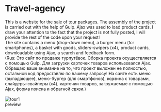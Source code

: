 # Travel-agency
This is a website for the sale of tour packages. The assembly of the project is carried out with the help of Gulp. Ajax was used to load product cards. I draw your attention to the fact that the project is not fully posted, I will provide the rest of the code upon your request!
<br>
The site contains a menu (drop-down menu), a burger menu (for smartphones), a basket with goods, sliders-swipers (x4), product cards, downloadable using Ajax, a search and feedback form.
<br>
(Rus: Это сайт по продаже турпутёвок. Сборка проекта осуществляется с помощью Gulp. Для загрузки карточек товаров использовался Ajax. Обращаю ваше внимание на то, что проект выложен не полностью, остальной код предоставлю по вашему запросу!
На сайте есть меню (выпадающее), меню-бургер (для смартфонов), корзина с товарами, слайдеры-свайперы (х4), карточки товаров, загружаемые с помощью Ajax, форма поиска и обратной связи.)
<br>
<br>
![tour1](https://user-images.githubusercontent.com/78618492/134147650-217bde98-b6e6-4715-a1bf-ff9f53f20ff7.jpg)
<br>
preview
